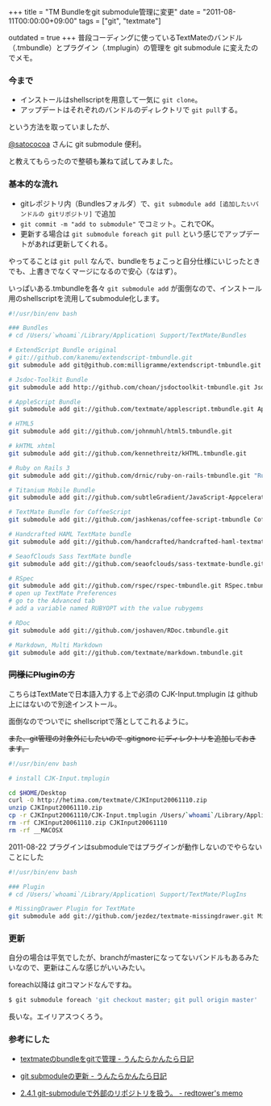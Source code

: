 +++
title = "TM Bundleをgit submodule管理に変更"
date = "2011-08-11T00:00:00+09:00"
tags = ["git", "textmate"]

outdated = true
+++
普段コーディングに使っているTextMateのバンドル（.tmbundle）とプラグイン（.tmplugin）の管理を git submodule に変えたのでメモ。

### 今まで

- インストールはshellscriptを用意して一気に  `git clone`。
- アップデートはそれぞれのバンドルのディレクトリで `git pull`する。
  
という方法を取っていましたが、

[@satococoa](http://twitter.com/#!/satococoa)  さんに git submodule 便利。
 
と教えてもらったので整頓も兼ねて試してみました。

### 基本的な流れ

- gitレポジトリ内（Bundlesフォルダ）で、`git submodule add [追加したいバンドルの gitリポジトリ]` で追加
- `git commit -m "add to submodule"` でコミット。これでOK。
- 更新する場合は `git submodule foreach git pull` という感じでアップデートがあれば更新してくれる。

やってることは `git pull` なんで、bundleをちょこっと自分仕様にいじったときでも、上書きでなくマージになるので安心（なはず）。

いっぱいある.tmbundleを各々 `git submodule add` が面倒なので、インストール用のshellscriptを流用してsubmodule化します。

```bash
#!/usr/bin/env bash

### Bundles
# cd /Users/`whoami`/Library/Application\ Support/TextMate/Bundles

# ExtendScript Bundle original
# git://github.com/kanemu/extendscript-tmbundle.git
git submodule add git@github.com:milligramme/extendscript-tmbundle.git ExtendScript.tmbundle

# Jsdoc-Toolkit Bundle
git submodule add http://github.com/choan/jsdoctoolkit-tmbundle.git Jsdoctoolkit.tmbundle

# AppleScript Bundle
git submodule add git://github.com/textmate/applescript.tmbundle.git AppleScript.tmbundle

# HTML5
git submodule add git://github.com/johnmuhl/html5.tmbundle.git

# kHTML xhtml
git submodule add git://github.com/kennethreitz/kHTML.tmbundle.git

# Ruby on Rails 3
git submodule add git://github.com/drnic/ruby-on-rails-tmbundle.git "Ruby on Rails.tmbundle"

# Titanium Mobile Bundle
git submodule add git://github.com/subtleGradient/JavaScript-Appcelerator-Titanium-Mobile.tmbundle.git TitaniumMobile.tmbundle

# TextMate Bundle for CoffeeScript
git submodule add git://github.com/jashkenas/coffee-script-tmbundle CoffeeScript.tmbundle

# Handcrafted HAML TextMate bundle
git submodule add git://github.com/handcrafted/handcrafted-haml-textmate-bundle.git HAML-Handcrafted.tmbundle

# SeaofClouds Sass TextMate bundle
git submodule add git://github.com/seaofclouds/sass-textmate-bundle.git "Ruby Saas.tmbundle"

# RSpec
git submodule add git://github.com/rspec/rspec-tmbundle.git RSpec.tmbundle
# open up TextMate Preferences
# go to the Advanced tab
# add a variable named RUBYOPT with the value rubygems

# RDoc
git submodule add git://github.com/joshaven/RDoc.tmbundle.git

# Markdown, Multi Markdown
git submodule add git://github.com/textmate/markdown.tmbundle.git
```

### <del datetime="2011-08-27T00:41:40+00:00">同様にPluginの方</del>

こちらはTextMateで日本語入力する上で必須の CJK-Input.tmplugin は github上にはないので別途インストール。

面倒なのでついでに shellscriptで落としてこれるように。

<del datetime="2011-08-27T00:41:40+00:00">また、git管理の対象外にしたいので .gitignore にディレクトリを追加しておきます。</del>


```bash
#!/usr/bin/env bash

# install CJK-Input.tmplugin

cd $HOME/Desktop
curl -O http://hetima.com/textmate/CJKInput20061110.zip
unzip CJKInput20061110.zip
cp -r CJKInput20061110/CJK-Input.tmplugin /Users/`whoami`/Library/Application\ Support/TextMate/PlugIns/CJK-Input.tmplugin
rm -rf CJKInput20061110.zip CJKInput20061110
rm -rf __MACOSX
```

2011-08-22
プラグインはsubmoduleではプラグインが動作しないのでやらないことにした

```bash
#!/usr/bin/env bash

### Plugin
# cd /Users/`whoami`/Library/Application\ Support/TextMate/PlugIns 

# MissingDrawer Plugin for TextMate
git submodule add git://github.com/jezdez/textmate-missingdrawer.git MissingDrawer.tmplugin
```


### 更新

自分の場合は平気でしたが、branchがmasterになってないバンドルもあるみたいなので、更新はこんな感じがいいみたい。

foreach以降は gitコマンドなんですね。

```bash
$ git submodule foreach 'git checkout master; git pull origin master'
```

長いな。エイリアスつくろう。

### 参考にした

- [textmateのbundleをgitで管理 - うんたらかんたら日記](http://d.hatena.ne.jp/rochefort/20110206/p1)
- [git submoduleの更新 - うんたらかんたら日記](http://d.hatena.ne.jp/rochefort/20110410/p1)

- [2.4.1 git-submoduleで外部のリポジトリを扱う。 - redtower&apos;s memo](http://redtower.plala.jp/2010/11/05/git-submodule.html)
